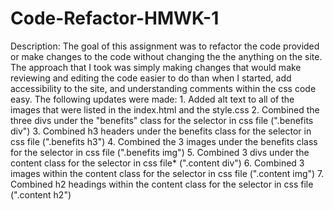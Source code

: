 # Code-Refactor-HMWK-1

Description:
The goal of this assignment was to refactor the code provided or make changes to the code without changing the the anything on the site. The approach that I took was simply making changes that would make reviewing and editing the code easier to do than when I started, add accessibility to the site, and understanding comments within the css code easy. The following updates were made:
    1. Added alt text to all of the images that were listed in the index.html and the style.css
    2. Combined the three divs under the "benefits" class for the selector in css file (".benefits div")
    3. Combined h3 headers under the benefits class for the selector in css file (".benefits h3")
    4. Combined the 3 images under the benefits class for the selector in css file (".benefits img")
    5. Combined 3 divs under the content class for the selector in css file* (".content div")
    6. Combined 3 images within the content class for the selector in css file (".content img")
    7. Combined h2 headings within the content class for the selector in css file (".content h2")